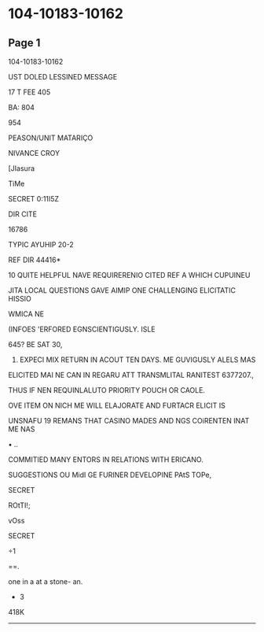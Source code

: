# 104-10183-10162

## Page 1

104-10183-10162

UST DOLED LESSINED MESSAGE

17 T FEE 405

BA: 804

954

PEASON/UNIT MATARIÇO

NIVANCE CROY

[JIasura

TiMe

SECRET 0:11I5Z

DIR CITE

16786

TYPIC AYUHIP 20-2

REF DIR 44416*

10 QUITE HELPFUL NAVE REQUIRERENIO CITED REF A WHICH CUPUINEU

JITA LOCAL QUESTIONS GAVE AIMIP ONE CHALLENGING ELICITATIC HISSIO

WMICA NE

(INFOES 'ERFORED EGNSCIENTIGUSLY. ISLE

645? BE SAT 30,

0001) EXPECI MIX RETURN IN ACOUT TEN DAYS. ME GUVIGUSLY ALELS MAS

ELICITED MAI NE CAN IN REGARU ATT TRANSMLITAL RANITEST 6377207.,

THUS IF NEN REQUINLALUTO PRIORITY POUCH OR CAOLE.

OVE ITEM ON NICH ME WILL ELAJORATE AND FURTACR ELICIT IS

UNSNAFU 19 REMANS THAT CASINO MADES AND NGS COiRENTEN INAT ME NAS

• ..

COMMITIED MANY ENTORS IN RELATIONS WITH ERICANO.

SUGGESTIONS OU MidI GE FURINER DEVELOPINE PAtS TOPe,

SECRET

ROtTI!;

vOss

SECRET

÷1

==.

one in a at a stone- an.

* 3

418K

---

